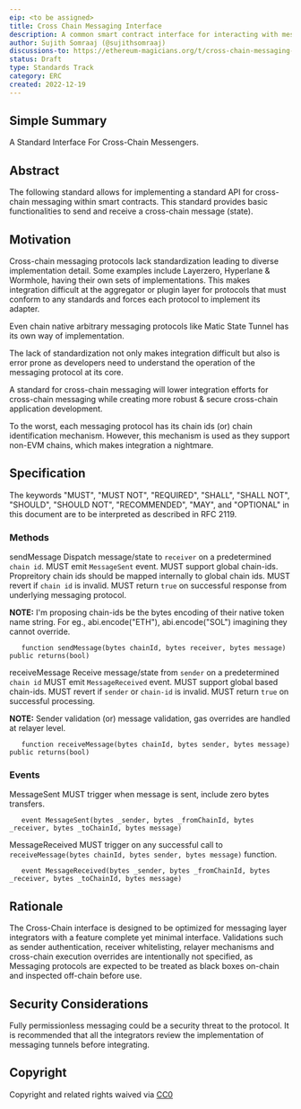```yaml
---
eip: <to be assigned>
title: Cross Chain Messaging Interface
description: A common smart contract interface for interacting with messaging protocols.
author: Sujith Somraaj (@sujithsomraaj)
discussions-to: https://ethereum-magicians.org/t/cross-chain-messaging-standard/12197, https://ethresear.ch/t/standardisation-of-cross-chain-messaging-interface/13770
status: Draft
type: Standards Track
category: ERC
created: 2022-12-19
---
```


## Simple Summary
A Standard Interface For Cross-Chain Messengers.

## Abstract
The following standard allows for implementing a standard API for cross-chain messaging within smart contracts. This standard provides basic functionalities to send and receive a cross-chain message (state).

## Motivation
Cross-chain messaging protocols lack standardization leading to diverse implementation detail. Some examples include Layerzero, Hyperlane & Wormhole, having their own sets of implementations. This makes integration difficult at the aggregator or plugin layer for protocols that must conform to any standards and forces each protocol to implement its adapter.

Even chain native arbitrary messaging protocols like Matic State Tunnel has its own way of implementation.

The lack of standardization not only makes integration difficult but also is error prone as developers need to understand the operation of the messaging protocol at its core.

A standard for cross-chain messaging will lower integration efforts for cross-chain messaging while creating more robust & secure cross-chain application development.

To the worst, each messaging protocol has its chain ids (or) chain identification mechanism. However, this mechanism is used as they support non-EVM chains, which makes integration a nightmare.

## Specification
The keywords "MUST", "MUST NOT", "REQUIRED", "SHALL", "SHALL NOT", "SHOULD", "SHOULD NOT", "RECOMMENDED", "MAY", and "OPTIONAL" in this document are to be interpreted as described in RFC 2119.

### Methods

sendMessage
Dispatch message/state to `receiver` on a predetermined `chain id`.
MUST emit `MessageSent` event.
MUST support global chain-ids. Propreitory chain ids should be mapped internally to global chain ids.
MUST revert if `chain id` is invalid.
MUST return `true` on successful response from underlying messaging protocol.

**NOTE:** I'm proposing chain-ids be the bytes encoding of their native token name string. For eg., abi.encode("ETH"), abi.encode("SOL") imagining they cannot override.
       
       function sendMessage(bytes chainId, bytes receiver, bytes message) public returns(bool)

receiveMessage
Receive message/state from `sender` on a predetermined `chain id`
MUST emit `MessageReceived` event.
MUST support global based chain-ids.
MUST revert if `sender` or `chain-id` is invalid.
MUST return `true` on successful processing.

**NOTE:** Sender validation (or) message validation, gas overrides are handled at relayer level.

       function receiveMessage(bytes chainId, bytes sender, bytes message) public returns(bool)

### Events
MessageSent
MUST trigger when message is sent, include zero bytes transfers.
       
       event MessageSent(bytes _sender, bytes _fromChainId, bytes _receiver, bytes _toChainId, bytes message)

MessageReceived
MUST trigger on any successful call to `receiveMessage(bytes chainId, bytes sender, bytes message)` function. 
       
       event MessageReceived(bytes _sender, bytes _fromChainId, bytes _receiver, bytes _toChainId, bytes message)

## Rationale
The Cross-Chain interface is designed to be optimized for messaging layer integrators with a feature complete yet minimal interface. Validations such as sender authentication, receiver whitelisting, relayer mechanisms and cross-chain execution overrides are intentionally not specified, as Messaging protocols are expected to be treated as black boxes on-chain and inspected off-chain before use.

## Security Considerations
Fully permissionless messaging could be a security threat to the protocol. It is recommended that all the integrators review the implementation of messaging tunnels before integrating.

## Copyright
Copyright and related rights waived via [CC0](https://eips.ethereum.org/LICENSE)
